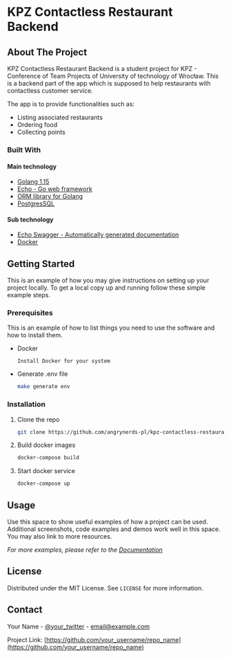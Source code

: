 # KPZ Contactless Restaurant Backend


<!-- ABOUT THE PROJECT -->
## About The Project

KPZ Contactless Restaurant Backend is a student project for KPZ - Conference of Team Projects of University of technology of Wrocław.
This is a backend part of the app which is supposed to help restaurants with contactless customer service.

The app is to provide functionalities such as:
* Listing associated restaurants
* Ordering food
* Collecting points

### Built With

#### Main technology
* [Golang 1.15](https://golang.org/)
* [Echo - Go web framework](https://echo.labstack.com/)
* [ORM library for Golang](https://gorm.io/index.html)
* [PostgresSQL](https://www.postgresql.org/)


#### Sub technology
* [Echo Swagger - Automatically generated documentation](https://github.com/swaggo/echo-swagger)
* [Docker](https://www.docker.com/)

<!-- GETTING STARTED -->
## Getting Started

This is an example of how you may give instructions on setting up your project locally.
To get a local copy up and running follow these simple example steps.

### Prerequisites

This is an example of how to list things you need to use the software and how to install them.
* Docker
  ```
  Install Docker for your system
  ```
* Generate .env file 
  ```sh
  make generate env
  ```


### Installation

1. Clone the repo
   ```sh
   git clone https://github.com/angrynerds-pl/kpz-contactless-restaurant-backend.git
   ```
2. Build docker images
   ```sh
   docker-compose build
   ```
3. Start docker service
   ```sh
   docker-compose up
   ```



<!-- USAGE EXAMPLES -->
## Usage

Use this space to show useful examples of how a project can be used. Additional screenshots, code examples and demos work well in this space. You may also link to more resources.

_For more examples, please refer to the [Documentation](https://example.com)_



<!-- LICENSE -->
## License

Distributed under the MIT License. See `LICENSE` for more information.



<!-- CONTACT -->
## Contact

Your Name - [@your_twitter](https://twitter.com/your_username) - email@example.com

Project Link: [https://github.com/your_username/repo_name](https://github.com/your_username/repo_name)

